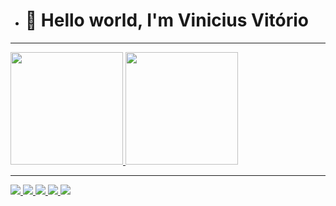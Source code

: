 - <h1>👋 Hello world, I'm Vinicius Vitório</h1>

<hr>

<div>
  <a href="https://github.com/viniciusVitorio">
  <img height="180em"  src="https://github-readme-stats.vercel.app/api?username=viniciusVitorio&show_icons=true&theme=white&include_all_commits=true&count_private=true"/>
  <img height="180em" whidth="100em" src="https://github-readme-stats.vercel.app/api/top-langs/?username=viniciusVitorio&layout=compact&langs_count=7&theme=white"/>
</div>

<hr>

<div style="display: inline_block">
  <img src="https://img.shields.io/badge/HTML-239120?style=for-the-badge&logo=html5&logoColor=white">
  <img src="https://img.shields.io/badge/CSS-239120?&style=for-the-badge&logo=css3&logoColor=white">
  <img src="https://img.shields.io/badge/JavaScript-F7DF1E?style=for-the-badge&logo=javascript&logoColor=black">
  <img src="https://img.shields.io/badge/PHP-777BB4?style=for-the-badge&logo=php&logoColor=white">
  <img src="https://img.shields.io/badge/MySQL-00000F?style=for-the-badge&logo=mysql&logoColor=white">
  </div>

